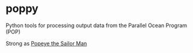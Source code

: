poppy
=====

Python tools for processing output data from the Parallel Ocean Program (POP)

Strong as [Popeye the Sailor Man](http://en.wikipedia.org/wiki/Popeye)
